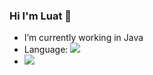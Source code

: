 ### Hi I'm Luat 👋

- I’m currently working in Java
- Language:
![](https://github-readme-stats.vercel.app/api/top-langs/?username=luatpt&hide=tsql)
- ![](https://komarev.com/ghpvc/?username=luatpt&color=green)
